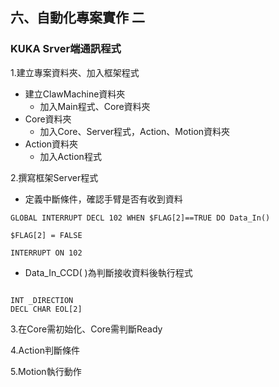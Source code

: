## 六、自動化專案實作 二
### KUKA Srver端通訊程式

1.建立專案資料夾、加入框架程式
- 建立ClawMachine資料夾
	- 加入Main程式、Core資料夾
- Core資料夾
	- 加入Core、Server程式，Action、Motion資料夾
- Action資料夾
	- 加入Action程式

2.撰寫框架Server程式
  - 定義中斷條件，確認手臂是否有收到資料
 ```
GLOBAL INTERRUPT DECL 102 WHEN $FLAG[2]==TRUE DO Data_In()

$FLAG[2] = FALSE

INTERRUPT ON 102
```
- Data_In_CCD( )為判斷接收資料後執行程式
 ```
 
INT _DIRECTION
DECL CHAR EOL[2]
```
3.在Core需初始化、Core需判斷Ready

4.Action判斷條件

5.Motion執行動作
<!--stackedit_data:
eyJoaXN0b3J5IjpbLTg5OTg1Mjc5MiwtMTA1MDEwMDE1MywtOT
AxMjgwODI3LDE5NzY5MzE5MjgsLTIwMzM3NDc3NDcsLTE5ODE0
OTg5OTVdfQ==
-->